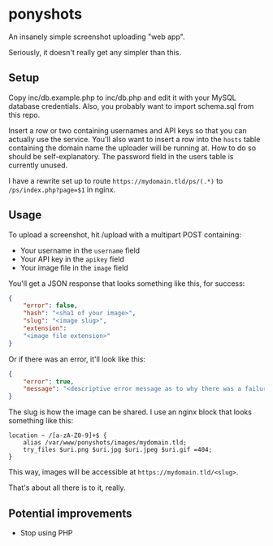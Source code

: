 ponyshots
=========

An insanely simple screenshot uploading "web app".

Seriously, it doesn't really get any simpler than this.

## Setup

Copy inc/db.example.php to inc/db.php and edit it with your MySQL database credentials. Also, you probably want to import schema.sql from this repo.

Insert a row or two containing usernames and API keys so that you can actually use the service. You'll also want to insert a row into the `hosts` table containing the domain name the uploader will be running at. How to do so should be self-explanatory. The password field in the users table is currently unused.

I have a rewrite set up to route `https://mydomain.tld/ps/(.*)` to `/ps/index.php?page=$1` in nginx.

## Usage

To upload a screenshot, hit /upload with a multipart POST containing:

* Your username in the `username` field
* Your API key in the `apikey` field
* Your image file in the `image` field

You'll get a JSON response that looks something like this, for success:

```json
{
    "error": false,
    "hash": "<sha1 of your image>",
    "slug": "<image slug>",
    "extension":
    "<image file extension>"
}
```

Or if there was an error, it'll look like this:

```json
{
    "error": true,
    "message": "<descriptive error message as to why there was a failure>"
}
```

The slug is how the image can be shared. I use an nginx block that looks something like this:

```nginx
location ~ /[a-zA-Z0-9]+$ {
    alias /var/www/ponyshots/images/mydomain.tld;
    try_files $uri.png $uri.jpg $uri.jpeg $uri.gif =404;
}
```

This way, images will be accessible at `https://mydomain.tld/<slug>`.

That's about all there is to it, really.

## Potential improvements

* Stop using PHP
